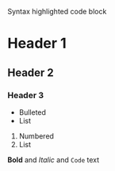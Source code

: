 Syntax highlighted code block 

# Header 1
## Header 2
### Header 3

- Bulleted
- List

1. Numbered
2. List

**Bold** and _Italic_ and `Code` text  

<html>
  <meta charset="UTF-8">
  <head>
	<title>Github page</title>
    <!--Load the AJAX API-->
    <script type="text/javascript" src="https://www.gstatic.com/charts/loader.js"></script>
    <script type="text/javascript">

      // Load the Visualization API and the corechart package.
      google.charts.load('current', {'packages':['corechart']});
      google.charts.load('current', { 'packages': ['table'] });

      // Set a callback to run when the Google Visualization API is loaded.
      google.charts.setOnLoadCallback(drawChart);

      // Callback that creates and populates a data table,
      // instantiates the pie chart, passes in the data and
      // draws it.
      function drawChart() {

        // Create the data table.
        var data = new google.visualization.DataTable();
    data.addColumn('number', 'Top');
    data.addColumn('string', 'Author');
    data.addColumn('string', 'Name');
    data.addColumn('number', 'Commits');
    data.addRows([
        [1, 'alievk', 'avatarify-python', 351],
        [2, 'dapr', 'dapr', 1613],
        [3, 'jart', 'cosmopolitan', 236],
        [4, 'tauri-apps', 'tauri', 965],
        [5, 'qeeqbox', 'social-analyzer', 433],
        [6, 'android', 'compose-samples', 978],
        [7, 'dolthub', 'dolt', 8580],
        [8, 'CoatiSoftware', 'Sourcetrail', 2735],
        [9, 'iam-abbas', 'Reddit-Stock-Trends', 163],
        [10, 'ethereum-mining', 'ethminer', 14334],
        [11, 'AliaksandrSiarohin', 'first-order-model', 70],
        [12, 'aamini', 'introtodeeplearning', 408],
        [13, 'athensresearch', 'athens', 540],
        [14, 'vitejs', 'vite', 2250],
        [15, 'rxi', 'lite', 200],
        [16, 'tgbot-collection', 'YYeTsBot', 138],
        [17, 'MostlyAdequate', 'mostly-adequate-guide', 846],
        [18, 'input-output-hk', 'cardano-node', 3996],
        [19, 'bitwarden', 'server', 2823],
        [20, 'freqtrade', 'freqtrade', 11147],
        [21, 'Immediate-Mode-UI', 'Nuklear', 1857],
        [22, 'dogecoin', 'dogecoin', 13532],
        [23, 'dani-garcia', 'bitwarden_rs', 1425],
        [24, 'iperov', 'DeepFaceLab', 1144],
        [25, 'airbnb', 'javascript', 1861],

    ]);

    // Set chart options
    var options = {'title':'How Much Pizza I Ate Last Night',
                   'width':400,
                   'height':300};

    // Instantiate and draw our chart, passing in some options.
    var chart = new google.visualization.Table(document.getElementById('chart_div'));
    chart.draw(data, {showRowNumber: true, width: '100%', height: '100%'});
      }
    </script>
  </head>
  <body>
    <h1>Hola mundo etc</h1>
	<br>
    <!--Div that will hold the pie chart-->
    <div id="chart_div"></div>
  </body>
</html>
